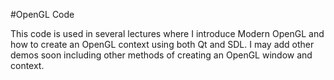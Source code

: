 #OpenGL Code

This code is used in several lectures where I introduce Modern OpenGL and how to create an OpenGL context using both Qt and SDL. I may add other demos soon including other methods of creating an OpenGL window and context.
